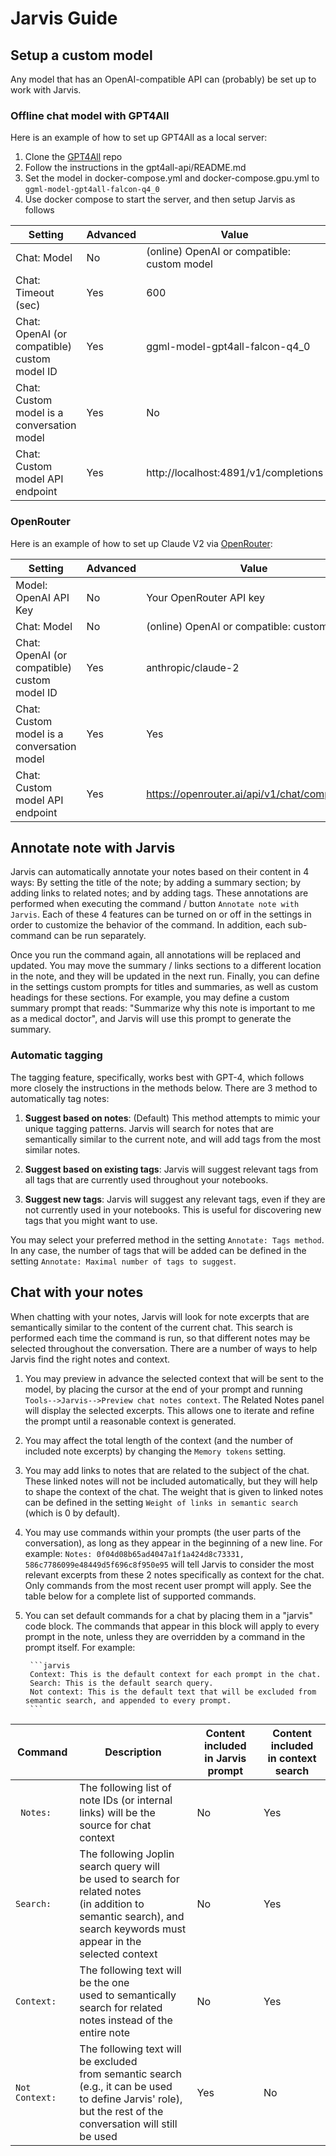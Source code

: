 # Jarvis Guide

## Setup a custom model

Any model that has an OpenAI-compatible API can (probably) be set up to work with Jarvis.

### Offline chat model with GPT4All

Here is an example of how to set up GPT4All as a local server:

1. Clone the [GPT4All](https://github.com/nomic-ai/gpt4all) repo
2. Follow the instructions in the gpt4all-api/README.md
3. Set the model in docker-compose.yml and docker-compose.gpu.yml to `ggml-model-gpt4all-falcon-q4_0`
4. Use docker compose to start the server, and then setup Jarvis as follows

| Setting | Advanced | Value |
|---------|----------|-------|
| Chat: Model | No | (online) OpenAI or compatible: custom model |
| Chat: Timeout (sec) | Yes | 600 |
| Chat: OpenAI (or compatible) custom model ID | Yes | ggml-model-gpt4all-falcon-q4_0 |
| Chat: Custom model is a conversation model | Yes | No |
| Chat: Custom model API endpoint | Yes | http://localhost:4891/v1/completions |

### OpenRouter

Here is an example of how to set up Claude V2 via [OpenRouter](https://openrouter.ai/):

| Setting | Advanced | Value |
|---------|----------|-------|
| Model: OpenAI API Key | No | Your OpenRouter API key |
| Chat: Model | No | (online) OpenAI or compatible: custom model |
| Chat: OpenAI (or compatible) custom model ID | Yes | anthropic/claude-2 |
| Chat: Custom model is a conversation model | Yes | Yes |
| Chat: Custom model API endpoint | Yes | https://openrouter.ai/api/v1/chat/completions |

## Annotate note with Jarvis

Jarvis can automatically annotate your notes based on their content in 4 ways: By setting the title of the note; by adding a summary section; by adding links to related notes; and by adding tags. These annotations are performed when executing the command / button `Annotate note with Jarvis`. Each of these 4 features can be turned on or off in the settings in order to customize the behavior of the command. In addition, each sub-command can be run separately.

Once you run the command again, all annotations will be replaced and updated. You may move the summary / links sections to a different location in the note, and they will be updated in the next run. Finally, you can define in the settings custom prompts for titles and summaries, as well as custom headings for these sections. For example, you may define a custom summary prompt that reads: "Summarize why this note is important to me as a medical doctor", and Jarvis will use this prompt to generate the summary.

### Automatic tagging

The tagging feature, specifically, works best with GPT-4, which follows more closely the instructions in the methods below. There are 3 method to automatically tag notes:

1. **Suggest based on notes**: (Default) This method attempts to mimic your unique tagging patterns. Jarvis will search for notes that are semantically similar to the current note, and will add tags from the most similar notes.

2. **Suggest based on existing tags**: Jarvis will suggest relevant tags from all tags that are currently used throughout your notebooks.

3. **Suggest new tags**: Jarvis will suggest any relevant tags, even if they are not currently used in your notebooks. This is useful for discovering new tags that you might want to use.

You may select your preferred method in the setting `Annotate: Tags method`. In any case, the number of tags that will be added can be defined in the setting `Annotate: Maximal number of tags to suggest`.

## Chat with your notes

When chatting with your notes, Jarvis will look for note excerpts that are semantically similar to the content of the current chat. This search is performed each time the command is run, so that different notes may be selected throughout the conversation. There are a number of ways to help Jarvis find the right notes and context.

1. You may preview in advance the selected context that will be sent to the model, by placing the cursor at the end of your prompt and running `Tools-->Jarvis-->Preview chat notes context`. The Related Notes panel will display the selected excerpts. This allows one to iterate and refine the prompt until a reasonable context is generated.

2. You may affect the total length of the context (and the number of included note excerpts) by changing the `Memory tokens` setting.

3. You may add links to notes that are related to the subject of the chat. These linked notes will not be included automatically, but they will help to shape the context of the chat. The weight that is given to linked notes can be defined in the setting `Weight of links in semantic search` (which is 0 by default).

4. You may use commands within your prompts (the user parts of the conversation), as long as they appear in the beginning of a new line. For example: `Notes: 0f04d08b65ad4047a1f1a424d8c73331, 586c7786099e48449d5f696c8f950e95` will tell Jarvis to consider the most relevant excerpts from these 2 notes specifically as context for the chat. Only commands from the most recent user prompt will apply. See the table below for a complete list of supported commands. 

5. You can set default commands for a chat by placing them in a "jarvis" code block. The commands that appear in this block will apply to every prompt in the note, unless they are overridden by a command in the prompt itself. For example:

        ```jarvis
        Context: This is the default context for each prompt in the chat.
        Search: This is the default search query.
        Not context: This is the default text that will be excluded from semantic search, and appended to every prompt.
        ```

|        Command |                                                                                                         Description | Content included<br>in Jarvis prompt | Content included<br>in context search |
|----------------|---------------------------------------------------------------------------------------------------------------------|----------------------------------|-----------------------------------|
|      ` Notes:` |                                   The following list of note IDs (or internal<br>links) will be the source for chat context |                               No |                               Yes |
|      `Search:` |   The following Joplin search query will<br>be used to search for related notes<br>(in addition to semantic search), and<br>search keywords must appear in the<br>selected context |                               No |                               Yes |
|     `Context:` |   The following text will be the one<br>used to semantically search for related<br>notes instead of the entire note |                               No |                               Yes |
| `Not Context:` | The following text will be excluded<br>from semantic search (e.g., it can be used<br>to define Jarvis' role), but the rest of the<br> conversation will still be used |                              Yes |                                No |
